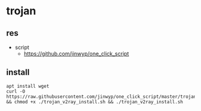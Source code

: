 # trojan

## res

* script
    * https://github.com/jinwyp/one_click_script

## install

```shell
apt install wget 
curl -O https://raw.githubusercontent.com/jinwyp/one_click_script/master/trojan_v2ray_install.sh && chmod +x ./trojan_v2ray_install.sh && ./trojan_v2ray_install.sh



```


